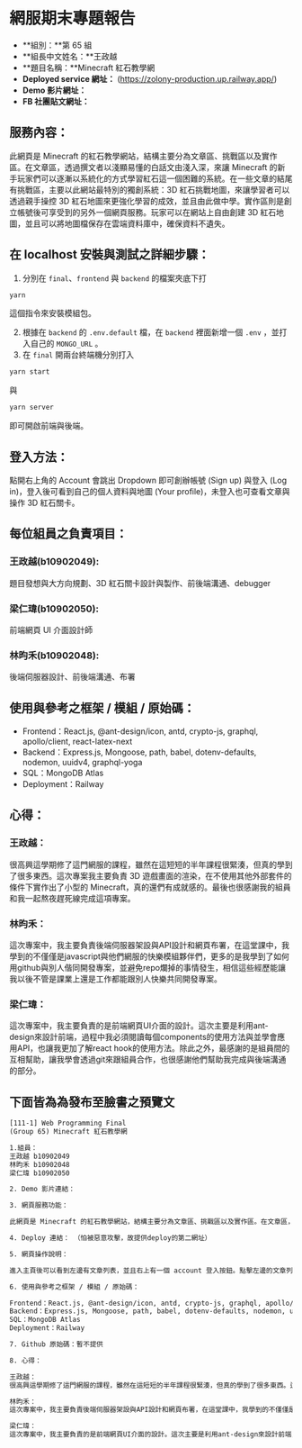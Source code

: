 # 網服期末專題報告

- **組別：**第 65 組
- **組長中文姓名：**王政越
- **題目名稱：**Minecraft 紅石教學網
- **Deployed service 網址：** (https://zolony-production.up.railway.app/)
- **Demo 影片網址：**
- **FB 社團貼文網址：**

## **服務內容：**

此網頁是 Minecraft 的紅石教學網站，結構主要分為文章區、挑戰區以及實作區。在文章區，透過撰文者以淺顯易懂的白話文由淺入深，來讓 Minecraft 的新手玩家們可以逐漸以系統化的方式學習紅石這一個困難的系統。在一些文章的結尾有挑戰區，主要以此網站最特別的獨創系統：3D 紅石挑戰地圖，來讓學習者可以透過親手操控 3D 紅石地圖來更強化學習的成效，並且由此做中學。實作區則是創立帳號後可享受到的另外一個網頁服務。玩家可以在網站上自由創建 3D 紅石地圖，並且可以將地圖檔保存在雲端資料庫中，確保資料不遺失。

## **在 localhost 安裝與測試之詳細步驟：**

1. 分別在 `final`、`frontend` 與 `backend` 的檔案夾底下打
``` bash
yarn
```
這個指令來安裝模組包。

2. 根據在 `backend` 的 `.env.default` 檔，在 `backend` 裡面新增一個 `.env` ，並打入自己的 `MONGO_URL` 。
3. 在 `final` 開兩台終端機分別打入
```bash
yarn start
```
與
```bash
yarn server
```

即可開啟前端與後端。

## **登入方法：**

點開右上角的 Account 會跳出 Dropdown 即可創辦帳號 (Sign up) 與登入 (Log in)，登入後可看到自己的個人資料與地圖 (Your profile)，未登入也可查看文章與操作 3D 紅石關卡。

## **每位組員之負責項目：**

### **王政越(b10902049):** 

題目發想與大方向規劃、3D 紅石關卡設計與製作、前後端溝通、debugger

### **梁仁瑋(b10902050):**

前端網頁 UI 介面設計師

### **林昀禾(b10902048):**

後端伺服器設計、前後端溝通、布署

## **使用與參考之框架 / 模組 / 原始碼：**
- Frontend：React.js, @ant-design/icon, antd, crypto-js, graphql, apollo/client, react-latex-next
- Backend：Express.js, Mongoose, path, babel, dotenv-defaults, nodemon, uuidv4, graphql-yoga
- SQL：MongoDB Atlas
- Deployment：Railway

## **心得：**

### **王政越：**
很高興這學期修了這門網服的課程，雖然在這短短的半年課程很緊湊，但真的學到了很多東西。這次專案我主要負責 3D 遊戲畫面的渲染，在不使用其他外部套件的條件下實作出了小型的 Minecraft，真的還們有成就感的。最後也很感謝我的組員和我一起熬夜趕死線完成這項專案。

### **林昀禾：**
這次專案中，我主要負責後端伺服器架設與API設計和網頁布署，在這堂課中，我學到的不僅僅是javascript與他們網服的快樂模組夥伴們，更多的是我學到了如何用github與別人偕同開發專案，並避免repo爛掉的事情發生，相信這些經歷能讓我以後不管是課業上還是工作都能跟別人快樂共同開發專案。

### **梁仁瑋：**
這次專案中，我主要負責的是前端網頁UI介面的設計。這次主要是利用ant-design來設計前端，過程中我必須閱讀每個components的使用方法與並學會應用API，也讓我更加了解react hook的使用方法。除此之外，最感謝的是組員間的互相幫助，讓我學會透過git來跟組員合作，也很感謝他們幫助我完成與後端溝通的部分。

## **下面皆為為發布至臉書之預覽文**
```txt
[111-1] Web Programming Final
(Group 65) Minecraft 紅石教學網

1.組員：
王政越 b10902049
林昀禾 b10902048
梁仁瑋 b10902050

2. Demo 影片連結：

3. 網頁服務功能：

此網頁是 Minecraft 的紅石教學網站，結構主要分為文章區、挑戰區以及實作區。在文章區，透過撰文者以淺顯易懂的白話文由淺入深，來讓 Minecraft 的新手玩家們可以逐漸以系統化的方式學習紅石這一個困難的系統。在一些文章的結尾有挑戰區，主要以此網站最特別的獨創系統：3D 紅石挑戰地圖，來讓學習者可以透過親手操控 3D 紅石地圖來更強化學習的成效，並且由此做中學。實作區則是創立帳號後可享受到的另外一個網頁服務。玩家可以在網站上自由創建 3D 紅石地圖，並且可以將地圖檔保存在雲端資料庫中，確保資料不遺失。

4. Deploy 連結： （怕被惡意攻擊，故提供deploy的第二網址）

5. 網頁操作說明：

進入主頁後可以看到左邊有文章列表，並且右上有一個 account 登入按鈕。點擊左邊的文章列表可以自由切換不同的文章，在右上的 account 按鈕中可以自由的創建帳號與登入。登入後點擊 account 按鈕的 Your profile 可以進入個人檔案畫面，在這裡可以自由更換大頭貼與自介，並且右邊還可以創建自己的3D紅石地圖。如前所述，自己的檔案和一些文章之中都會有3D紅石地圖，這些3D紅石地圖基本上操作方法與一般的minecraft類似，其他的操作像是長按滑鼠左鍵拖曳可以移動視角、滑鼠滾輪可以切換方塊。

6. 使用與參考之框架 / 模組 / 原始碼：

Frontend：React.js, @ant-design/icon, antd, crypto-js, graphql, apollo/client, react-latex-next
Backend：Express.js, Mongoose, path, babel, dotenv-defaults, nodemon, uuidv4, graphql-yoga
SQL：MongoDB Atlas
Deployment：Railway

7. Github 原始碼：暫不提供

8. 心得：

王政越：
很高興這學期修了這門網服的課程，雖然在這短短的半年課程很緊湊，但真的學到了很多東西。這次專案我主要負責 3D 遊戲畫面的渲染，在不使用其他外部套件的條件下實作出了小型的 Minecraft，真的還們有成就感的。最後也很感謝我的組員和我一起熬夜趕死線完成這項專案。

林昀禾：
這次專案中，我主要負責後端伺服器架設與API設計和網頁布署，在這堂課中，我學到的不僅僅是javascript與他們網服的快樂模組夥伴們，更多的是我學到了如何用github與別人偕同開發專案，並避免repo爛掉的事情發生，相信這些經歷能讓我以後不管是課業上還是工作都能跟別人快樂共同開發專案。

梁仁瑋：
這次專案中，我主要負責的是前端網頁UI介面的設計。這次主要是利用ant-design來設計前端，過程中我必須閱讀每個components的使用方法與並學會應用API，也讓我更加了解react hook的使用方法。除此之外，最感謝的是組員間的互相幫助，讓我學會透過git來跟組員合作，也很感謝他們幫助我完成與後端溝通的部分。



```

